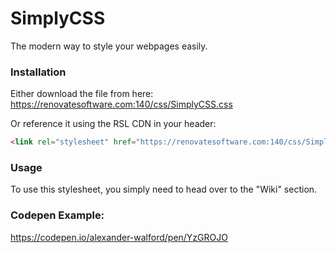 # SimplyCSS
The modern way to style your webpages easily.

### Installation
Either download the file from here:
https://renovatesoftware.com:140/css/SimplyCSS.css

Or reference it using the RSL CDN in your header:
```html
<link rel="stylesheet" href="https://renovatesoftware.com:140/css/SimplyCSS.css">
```

### Usage
To use this stylesheet, you simply need to head over to the "Wiki" section.

### Codepen Example:
https://codepen.io/alexander-walford/pen/YzGROJO 
